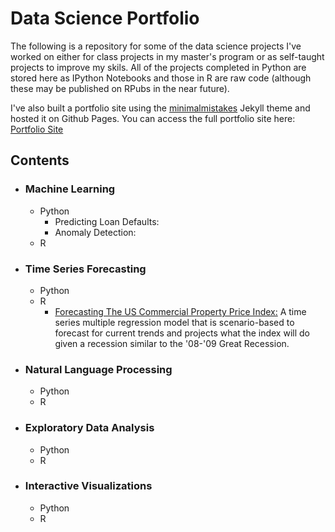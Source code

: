 # Data Science Portfolio

The following is a repository for some of the data science projects I've worked on either for class projects in my master's program or as self-taught projects to improve my skils. All of the projects completed in Python are stored here as IPython Notebooks and those in R are raw code (although these may be published on RPubs in the near future). 

I've also built a portfolio site using the [minimalmistakes](https://mmistakes.github.io/minimal-mistakes/) Jekyll theme and hosted it on Github Pages. You can access the full portfolio site here: [Portfolio Site](https://sstringer00100.github.io/portfolio/)


## Contents 

- ### Machine Learning
  - Python
    - Predicting Loan Defaults:
    - Anomaly Detection: 
  - R  
- ### Time Series Forecasting
  - Python
  - R
    - [Forecasting The US Commercial Property Price Index:](https://github.com/sstringer00100/Time-Series-Multiple-Regression-in-R) A time series multiple regression model that is scenario-based to forecast for current trends and projects what the index will do given a recession similar to the '08-'09 Great Recession.  
- ### Natural Language Processing
  - Python 
  - R 
- ### Exploratory Data Analysis
  - Python
  - R
- ### Interactive Visualizations
  - Python 
  - R
  

